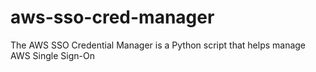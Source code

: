 # aws-sso-cred-manager
The AWS SSO Credential Manager is a Python script that helps manage AWS Single Sign-On 
